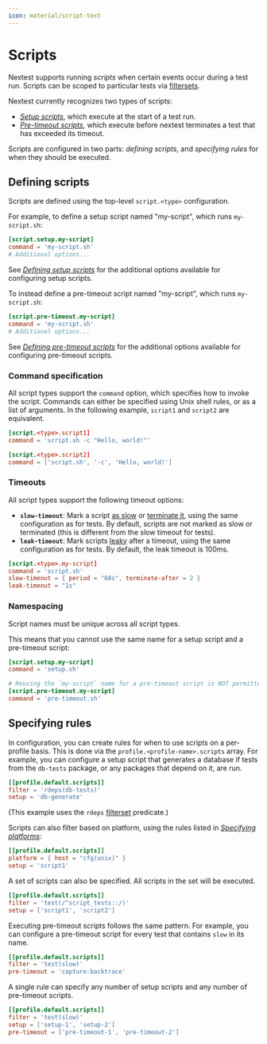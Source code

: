 ```yaml
---
icon: material/script-text
---
```


# Scripts

<!-- md:version 0.9.59 -->

Nextest supports running _scripts_ when certain events occur during a test run. Scripts can be scoped to particular tests via [filtersets](../filtersets/index.md).

Nextest currently recognizes two types of scripts:

* [_Setup scripts_](setup.md), which execute at the start of a test run.
* [_Pre-timeout scripts_](pre-timeout.md), which execute before nextest terminates a test that has exceeded its timeout.

Scripts are configured in two parts: _defining scripts_, and _specifying rules_ for when they should be executed.

## Defining scripts

Scripts are defined using the top-level `script.<type>` configuration.

For example, to define a setup script named "my-script", which runs `my-script.sh`:

```toml title="Setup script definition in <code>.config/nextest.toml</code>"
[script.setup.my-script]
command = 'my-script.sh'
# Additional options...
```

See [_Defining setup scripts_](setup.md#defining-setup-scripts) for the additional options available for configuring setup scripts.

To instead define a pre-timeout script named "my-script", which runs `my-script.sh`:

```toml title="Pre-timeout script definition in <code>.config/nextest.toml</code>"
[script.pre-timeout.my-script]
command = 'my-script.sh'
# Additional options...
```

See [_Defining pre-timeout scripts_](pre-timeout.md#defining-pre-timeout-scripts) for the additional options available for configuring pre-timeout scripts.

### Command specification

All script types support the `command` option, which specifies how to invoke the script. Commands can either be specified using Unix shell rules, or as a list of arguments. In the following example, `script1` and `script2` are equivalent.

```toml
[script.<type>.script1]
command = 'script.sh -c "Hello, world!"'

[script.<type>.script2]
command = ['script.sh', '-c', 'Hello, world!']
```

### Timeouts

All script types support the following timeout options:

- **`slow-timeout`**: Mark a script [as slow](../features/slow-tests.md) or [terminate it](../features/slow-tests.md#terminating-tests-after-a-timeout), using the same configuration as for tests. By default, scripts are not marked as slow or terminated (this is different from the slow timeout for tests).
- **`leak-timeout`**: Mark scripts [leaky](../features/leaky-tests.md) after a timeout, using the same configuration as for tests. By default, the leak timeout is 100ms.


```toml title="Script definition with timeouts"
[script.<type>.my-script]
command = 'script.sh'
slow-timeout = { period = "60s", terminate-after = 2 }
leak-timeout = "1s"
```

### Namespacing

Script names must be unique across all script types.

This means that you cannot use the same name for a setup script and a pre-timeout script:

```toml title="Pre-timeout script definition in <code>.config/nextest.toml</code>"
[script.setup.my-script]
command = 'setup.sh'

# Reusing the `my-script` name for a pre-timeout script is NOT permitted.
[script.pre-timeout.my-script]
command = 'pre-timeout.sh'
```

## Specifying rules

In configuration, you can create rules for when to use scripts on a per-profile basis. This is done via the `profile.<profile-name>.scripts` array. For example, you can configure a setup script that generates a database if tests from the `db-tests` package, or any packages that depend on it, are run.

```toml title="Basic rules"
[[profile.default.scripts]]
filter = 'rdeps(db-tests)'
setup = 'db-generate'
```

(This example uses the `rdeps` [filterset](../filtersets/index.md) predicate.)

Scripts can also filter based on platform, using the rules listed in [_Specifying platforms_](../configuration/specifying-platforms.md):

```toml title="Platform-specific rules"
[[profile.default.scripts]]
platform = { host = "cfg(unix)" }
setup = 'script1'
```

A set of scripts can also be specified. All scripts in the set will be executed.

```toml title="Multiple setup scripts"
[[profile.default.scripts]]
filter = 'test(/^script_tests::/)'
setup = ['script1', 'script2']
```

Executing pre-timeout scripts follows the same pattern. For example, you can configure a pre-timeout script for every test that contains `slow` in its name.

```toml title="Basic pre-timeout rules"
[[profile.default.scripts]]
filter = 'test(slow)'
pre-timeout = 'capture-backtrace'
```

A single rule can specify any number of setup scripts and any number of pre-timeout scripts.

```toml title="Combination rules"
[[profile.default.scripts]]
filter = 'test(slow)'
setup = ['setup-1', 'setup-2']
pre-timeout = ['pre-timeout-1', 'pre-timeout-2']
```
